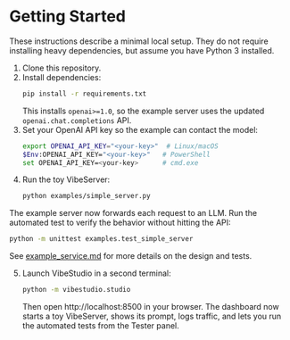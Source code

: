 # Getting Started

These instructions describe a minimal local setup. They do not require installing heavy dependencies, but assume you have Python 3 installed.

1. Clone this repository.
2. Install dependencies:
   ```bash
   pip install -r requirements.txt
   ```
   This installs `openai>=1.0`, so the example server uses the
   updated `openai.chat.completions` API.
3. Set your OpenAI API key so the example can contact the model:
   ```bash
   export OPENAI_API_KEY="<your-key>"  # Linux/macOS
   $Env:OPENAI_API_KEY="<your-key>"   # PowerShell
   set OPENAI_API_KEY=<your-key>      # cmd.exe
   ```
4. Run the toy VibeServer:
   ```bash
   python examples/simple_server.py
   ```

The example server now forwards each request to an LLM. Run the automated test to verify the behavior without hitting the API:
```bash
python -m unittest examples.test_simple_server
```
See [example_service.md](example_service.md) for more details on the design and tests.

5. Launch VibeStudio in a second terminal:
   ```bash
   python -m vibestudio.studio
   ```
   Then open http://localhost:8500 in your browser. The dashboard now starts a
   toy VibeServer, shows its prompt, logs traffic, and lets you run the
   automated tests from the Tester panel.
